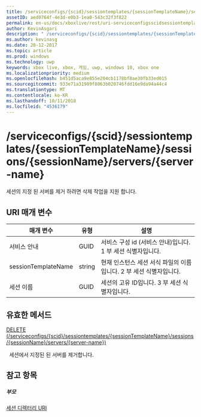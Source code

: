 ```yaml
---
title: /serviceconfigs/{scid}/sessiontemplates/{sessionTemplateName}/sessions/{sessionName}/servers/{server-name}
assetID: aed0764f-4e3d-e0b3-1ea0-543c32f3f822
permalink: en-us/docs/xboxlive/rest/uri-serviceconfigsscidsessiontemplatessessiontemplatenamesessionnamemembersservername.html
author: KevinAsgari
description: " /serviceconfigs/{scid}/sessiontemplates/{sessionTemplateName}/sessions/{sessionName}/servers/{server-name}"
ms.author: kevinasg
ms.date: 20-12-2017
ms.topic: article
ms.prod: windows
ms.technology: uwp
keywords: xbox live, xbox, 게임, uwp, windows 10, xbox one
ms.localizationpriority: medium
ms.openlocfilehash: b451d5aca9e855e204cb1178bf8ae30fb33ed015
ms.sourcegitcommit: 933e71a31989f8063b020746fdd16e9da94a44c4
ms.translationtype: MT
ms.contentlocale: ko-KR
ms.lasthandoff: 10/11/2018
ms.locfileid: "4536179"
---
```

# <a name="serviceconfigsscidsessiontemplatessessiontemplatenamesessionssessionnameserversserver-name"></a>/serviceconfigs/{scid}/sessiontemplates/{sessionTemplateName}/sessions/{sessionName}/servers/{server-name}
세션의 지정 된 서버를 제거 하려면 삭제 작업을 지원 합니다.
<a id="ID4EO"></a>


## <a name="uri-parameters"></a>URI 매개 변수

| 매개 변수| 유형| 설명|
| --- | --- | --- |
| 서비스 안내| GUID| 서비스 구성 id (서비스 안내)입니다. 1 부 세션 식별자입니다.|
| sessionTemplateName| string| 현재 인스턴스 세션 서식 파일의 이름입니다. 2 부 세션 식별자입니다.|
| 세션 이름| GUID| 세션의 고유 ID입니다. 3 부 세션 식별자입니다.| 

<a id="ID4E3B"></a>


## <a name="valid-methods"></a>유효한 메서드

[DELETE (/serviceconfigs/{scid}/sessiontemplates/{sessionTemplateName}/sessions/{sessionName}/servers/{server-name})](uri-serviceconfigsscidsessiontemplatessessiontemplatenamesessionnamemembersservernamedelete.md)

&nbsp;&nbsp;세션에서 지정된 된 서버를 제거합니다.

<a id="ID4EGC"></a>


## <a name="see-also"></a>참고 항목

<a id="ID4EIC"></a>


##### <a name="parent"></a>부모

[세션 디렉터리 URI](atoc-reference-sessiondirectory.md)
